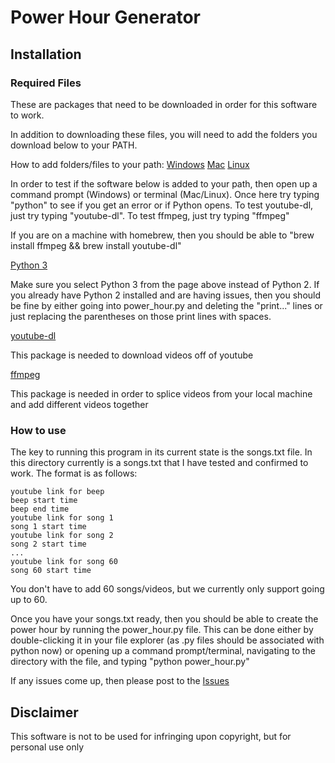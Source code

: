 # Power Hour Generator

## Installation
### Required Files
These are packages that need to be downloaded in order for this software to work.

In addition to downloading these files, you will need to add the folders you download below to your PATH.

How to add folders/files to your path: [Windows](http://windowsitpro.com/systems-management/how-can-i-add-new-folder-my-system-path) [Mac](http://architectryan.com/2012/10/02/add-to-the-path-on-mac-os-x-mountain-lion/#.WMxEafkrLIU) [Linux](http://askubuntu.com/questions/60218/how-to-add-a-directory-to-the-path)

In order to test if the software below is added to your path, then open up a command prompt (Windows) or terminal (Mac/Linux). Once here try typing "python" to see if you get an error or if Python opens. To test youtube-dl, just try typing "youtube-dl". To test ffmpeg, just try typing "ffmpeg"

If you are on a machine with homebrew, then you should be able to "brew install ffmpeg && brew install youtube-dl"

[Python 3](https://www.python.org/downloads/)

Make sure you select Python 3 from the page above instead of Python 2. If you already have Python 2 installed and are having issues, then you should be fine by either going into power_hour.py and deleting the "print..." lines or just replacing the parentheses on those print lines with spaces.


[youtube-dl](https://rg3.github.io/youtube-dl/)

This package is needed to download videos off of youtube


[ffmpeg](https://ffmpeg.org/download.html)

This package is needed in order to splice videos from your local machine and add different videos together


### How to use

The key to running this program in its current state is the songs.txt file. In this directory currently is a songs.txt that I have tested and confirmed to work. The format is as follows:

```
youtube link for beep
beep start time
beep end time
youtube link for song 1
song 1 start time
youtube link for song 2
song 2 start time
...
youtube link for song 60
song 60 start time
```

You don't have to add 60 songs/videos, but we currently only support going up to 60.

Once you have your songs.txt ready, then you should be able to create the power hour by running the power_hour.py file. This can be done either by double-clicking it in your file explorer (as .py files should be associated with python now) or opening up a command prompt/terminal, navigating to the directory with the file, and typing "python power_hour.py"

If any issues come up, then please post to the [Issues](https://github.com/ClaytonTurner/power-hour-generator/issues)


## Disclaimer

This software is not to be used for infringing upon copyright, but for personal use only
